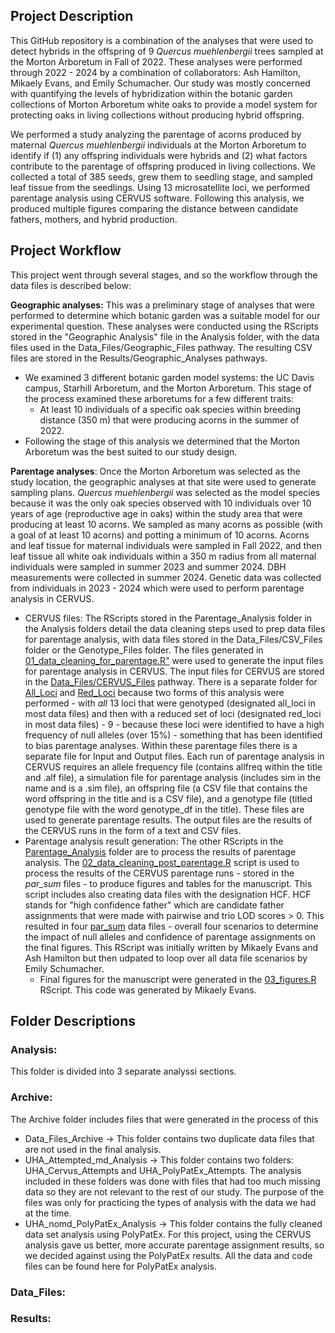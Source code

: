 ## Project Description
This GitHub repository is a combination of the analyses that were used to detect hybrids in the offspring of 9 _Quercus muehlenbergii_ trees sampled at the Morton Arboretum in Fall of 2022. These analyses were performed through 2022 - 2024 by a combination of collaborators: Ash Hamilton, Mikaely Evans, and Emily Schumacher. Our study was mostly concerned with quantifying the levels of hybridization within the botanic garden collections of Morton Arboretum white oaks to provide a model system for protecting oaks in living collections without producing hybrid offspring. 

We performed a study analyzing the parentage of acorns produced by maternal <i>Quercus muehlenbergii</i> individuals at the Morton Arboretum to identify if (1) any offspring individuals were hybrids and (2) what factors contribute to the parentage of offspring produced in living collections. We collected a total of 385 seeds, grew them to seedling stage, and sampled leaf tissue from the seedlings. Using 13 microsatellite loci, we performed parentage analysis using CERVUS software. Following this analysis, we produced multiple figures comparing the distance between candidate fathers, mothers, and hybrid production. 

## Project Workflow 
This project went through several stages, and so the workflow through the data files is described below: 

<b>Geographic analyses:</b> This was a preliminary stage of analyses that were performed to determine which botanic garden was a suitable model for our experimental question. These analyses were conducted using the RScripts stored in the "Geographic Analysis" file in the Analysis folder, with the data files used in the Data_Files/Geographic_Files pathway. The resulting CSV files are stored in the Results/Geographic_Analyses pathways.
- We examined 3 different botanic garden model systems: the UC Davis campus, Starhill Arboretum, and the Morton Arboretum. This stage of the process examined these arboretums for a few different traits:
    - At least 10 individuals of a specific oak species within breeding distance (350 m) that were producing acorns in the summer of 2022.
- Following the stage of this analysis we determined that the Morton Arboretum was the best suited to our study design.

<b>Parentage analyses</b>: Once the Morton Arboretum was selected as the study location, the geographic analyses at that site were used to generate sampling plans. _Quercus muehlenbergii_ was selected as the model species because it was the only oak species observed with 10 individuals over 10 years of age (reproductive age in oaks) within the study area that were producing at least 10 acorns. We sampled as many acorns as possible (with a goal of at least 10 acorns) and potting a minimum of 10 acorns. Acorns and leaf tissue for maternal individuals were sampled in Fall 2022, and then leaf tissue all white oak individuals within a 350 m radius from all maternal individuals were sampled in summer 2023 and summer 2024. DBH measurements were collected in summer 2024. Genetic data was collected from individuals in 2023 - 2024 which were used to perform parentage analysis in CERVUS. 
- CERVUS files: The RScripts stored in the Parentage_Analysis folder in the Analysis folders detail the data cleaning steps used to prep data files for parentage analysis, with data files stored in the Data_Files/CSV_Files folder or the Genotype_Files folder. The files generated in <u>01_data_cleaning_for_parentage.R"</u> were used to generate the input files for parentage analysis in CERVUS. The input files for CERVUS are stored in the <u>Data_Files/CERVUS_Files</u> pathway. There is a separate folder for <u>All_Loci</u> and <u>Red_Loci</u> because two forms of this analysis were performed - with _all_ 13 loci that were genotyped (designated all_loci in most data files) and then with a reduced set of loci (designated red_loci in most data files) - 9 - because these loci were identified to have a high frequency of null alleles (over 15%) - something that has been identified to bias parentage analyses. Within these parentage files there is a separate file for Input and Output files. Each run of parentage analysis in CERVUS requires an allele frequency file (contains allfreq within the title and .alf file), a simulation file for parentage analysis (includes sim in the name and is a .sim file), an offspring file (a CSV file that contains the word offspring in the title and is a CSV file), and a genotype file (titled genotype file with the word genotype_df in the title). These files are used to generate parentage results. The output files are the results of the CERVUS runs in the form of a text and CSV files.
- Parentage analysis result generation: The other RScripts in the <u>Parentage_Analysis</u> folder are to process the results of parentage analysis. The <u>02_data_cleaning_post_parentage.R</u> script is used to process the results of the CERVUS parentage runs - stored in the <i>par_sum</i> files - to produce figures and tables for the manuscript. This script includes also creating data files with the designation HCF. HCF stands for "high confidence father" which are candidate father assignments that were made with pairwise and trio LOD scores > 0. This resulted in four <u>par_sum</u> data files - overall four scenarios to determine the impact of null alleles and confidence of parentage assignments on the final figures. This RScript was initially written by Mikaely Evans and Ash Hamilton but then udpated to loop over all data file scenarios by Emily Schumacher.
    - Final figures for the manuscript were generated in the <u>03_figures.R</u> RScript. This code was generated by Mikaely Evans.  
  
## Folder Descriptions

### Analysis:
This folder is divided into 3 separate analyssi sections. 
  
### Archive:
The Archive folder includes files that were generated in the process of this 

  - Data_Files_Archive → This folder contains two duplicate data files that are not used in the final analysis.
  - UHA_Attempted_md_Analysis → This folder contains two folders: UHA_Cervus_Attempts and UHA_PolyPatEx_Attempts. The analysis included in these folders was done with files that had too much missing data so they are not relevant to the rest of our study. The purpose of the files was only for practicing the types of analysis with the data we had at the time. 
  - UHA_nomd_PolyPatEx_Analysis → This folder contains the fully cleaned data set analysis using PolyPatEx. For this project, using the CERVUS analysis gave us better, more accurate parentage assignment results, so we decided against using the PolyPatEx results. All the data and code files can be found here for PolyPatEx analysis.

### Data_Files:

### Results:
